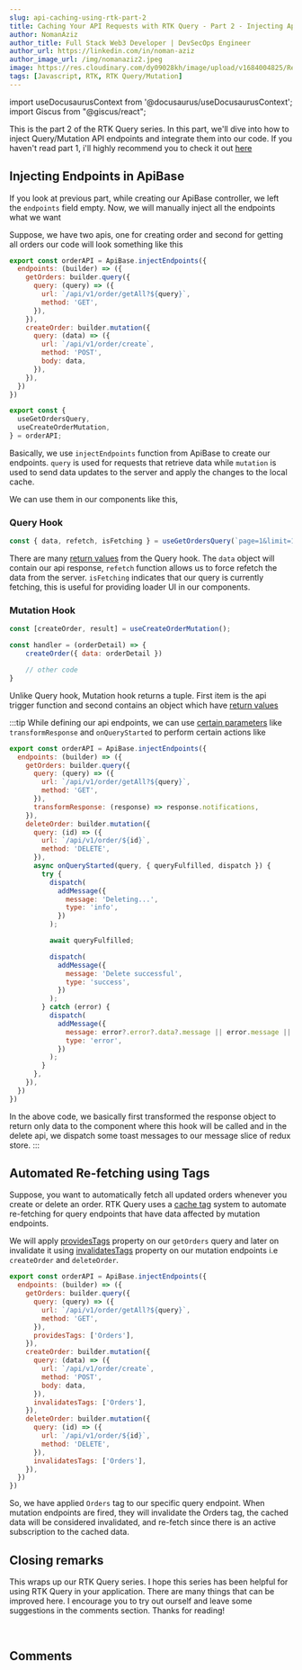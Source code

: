 ```yaml
---
slug: api-caching-using-rtk-part-2
title: Caching Your API Requests with RTK Query - Part 2 - Injecting Api Endpoints
author: NomanAziz
author_title: Full Stack Web3 Developer | DevSecOps Engineer
author_url: https://linkedin.com/in/noman-aziz
author_image_url: /img/nomanaziz2.jpeg
image: https://res.cloudinary.com/dy09028kh/image/upload/v1684004825/Redux_Toolkit_vals3w.png
tags: [Javascript, RTK, RTK Query/Mutation]
---
```


import useDocusaurusContext from '@docusaurus/useDocusaurusContext';
import Giscus from "@giscus/react";

This is the part 2 of the RTK Query series. In this part, we'll dive into how to inject Query/Mutation API endpoints and integrate them into our code. If you haven't read part 1, i'll highly recommend you to check it out [here](https://blog.nomanaziz.me/api-caching-using-rtk-part-1)

<!--truncate-->

## Injecting Endpoints in ApiBase

If you look at previous part, while creating our ApiBase controller, we left the `endpoints` field empty. Now, we will manually inject all the endpoints what we want

Suppose, we have two apis, one for creating order and second for getting all orders our code will look something like this

```js
export const orderAPI = ApiBase.injectEndpoints({
  endpoints: (builder) => ({
    getOrders: builder.query({
      query: (query) => ({
        url: `/api/v1/order/getAll?${query}`,
        method: 'GET',
      }),
    }),
    createOrder: builder.mutation({
      query: (data) => ({
        url: `/api/v1/order/create`,
        method: 'POST',
        body: data,
      }),
    }),
  })
})

export const {
  useGetOrdersQuery,
  useCreateOrderMutation,
} = orderAPI;
```

Basically, we use `injectEndpoints` function from ApiBase to create our endpoints. `query` is used for requests that retrieve data while `mutation` is used to send data updates to the server and apply the changes to the local cache.


We can use them in our components like this,

### Query Hook

```js
const { data, refetch, isFetching } = useGetOrdersQuery(`page=1&limit=10`);
```

There are many [return values](https://redux-toolkit.js.org/rtk-query/usage/queries#frequently-used-query-hook-return-values) from the Query hook. The `data` object will contain our api response, `refetch` function allows us to force refetch the data from the server. `isFetching` indicates that our query is currently fetching, this is useful for providing loader UI in our components. 

### Mutation Hook

```js
const [createOrder, result] = useCreateOrderMutation();

const handler = (orderDetail) => {
    createOrder({ data: orderDetail })

    // other code
}
```

Unlike Query hook, Mutation hook returns a tuple. First item is the api trigger function and second contains an object which have [return values](https://redux-toolkit.js.org/rtk-query/usage/mutations#frequently-used-mutation-hook-return-values) 

:::tip
While defining our api endpoints, we can use [certain parameters](https://redux-toolkit.js.org/rtk-query/usage/queries#defining-query-endpoints) like `transformResponse` and `onQueryStarted` to perform certain actions like

```js
export const orderAPI = ApiBase.injectEndpoints({
  endpoints: (builder) => ({
    getOrders: builder.query({
      query: (query) => ({
        url: `/api/v1/order/getAll?${query}`,
        method: 'GET',
      }),
      transformResponse: (response) => response.notifications,
    }),
    deleteOrder: builder.mutation({
      query: (id) => ({
        url: `/api/v1/order/${id}`,
        method: 'DELETE',
      }),
      async onQueryStarted(query, { queryFulfilled, dispatch }) {
        try {
          dispatch(
            addMessage({
              message: 'Deleting...',
              type: 'info',
            })
          );

          await queryFulfilled;

          dispatch(
            addMessage({
              message: 'Delete successful',
              type: 'success',
            })
          );
        } catch (error) {
          dispatch(
            addMessage({
              message: error?.error?.data?.message || error.message || 'Delete failed',
              type: 'error',
            })
          );
        }
      },
    }),
  })
})
```

In the above code, we basically first transformed the response object to return only data to the component where this hook will be called and in the delete api, we dispatch some toast messages to our message slice of redux store.
:::

## Automated Re-fetching using Tags

Suppose, you want to automatically fetch all updated orders whenever you create or delete an order. RTK Query uses a [cache tag](https://redux-toolkit.js.org/rtk-query/usage/automated-refetching) system to automate re-fetching for query endpoints that have data affected by mutation endpoints.

We will apply [providesTags](https://redux-toolkit.js.org/rtk-query/usage/automated-refetching#providing-cache-data) property on our `getOrders` query and later on invalidate it using [invalidatesTags](https://redux-toolkit.js.org/rtk-query/usage/automated-refetching#invalidating-cache-data) property on our mutation endpoints i.e `createOrder` and `deleteOrder`.

```js
export const orderAPI = ApiBase.injectEndpoints({
  endpoints: (builder) => ({
    getOrders: builder.query({
      query: (query) => ({
        url: `/api/v1/order/getAll?${query}`,
        method: 'GET',
      }),
      providesTags: ['Orders'],
    }),
    createOrder: builder.mutation({
      query: (data) => ({
        url: `/api/v1/order/create`,
        method: 'POST',
        body: data,
      }),
      invalidatesTags: ['Orders'],
    }),
    deleteOrder: builder.mutation({
      query: (id) => ({
        url: `/api/v1/order/${id}`,
        method: 'DELETE',
      }),
      invalidatesTags: ['Orders'],
    }),    
  })
})
```

So, we have applied `Orders` tag to our specific query endpoint. When mutation endpoints are fired, they will invalidate the Orders tag, the cached data will be considered invalidated, and re-fetch since there is an active subscription to the cached data.

## Closing remarks

This wraps up our RTK Query series. I hope this series has been helpful for using RTK Query in your application. There are many things that can be improved here. I encourage you to try out ourself and leave some suggestions in the comments section. Thanks for reading!


<br/>
<h2>Comments</h2>
<Giscus
id="comments"
repo="Noman-Aziz/Blogs"
repoId="R_kgDOIAF3tw"
category="General"
categoryId="DIC_kwDOIAF3t84CRfxZ"
mapping="title"
term="Comments"
reactionsEnabled="1"
emitMetadata="0"
inputPosition="top"
theme="preferred_color_scheme"
lang="en"
loading="lazy"
crossorigin="anonymous"
    />
